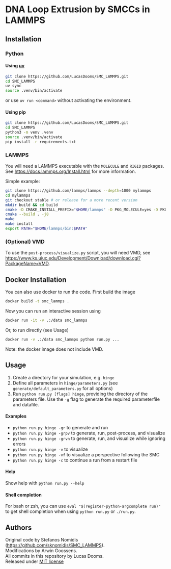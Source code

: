 # DNA Loop Extrusion by SMCCs in LAMMPS

## Installation

### Python

#### Using [uv](https://docs.astral.sh/uv/getting-started/installation/)
```sh
git clone https://github.com/LucasDooms/SMC_LAMMPS.git
cd SMC_LAMMPS
uv sync
source .venv/bin/activate
```
or use `uv run <command>` without activating the environment.

#### Using pip
```sh
git clone https://github.com/LucasDooms/SMC_LAMMPS.git
cd SMC_LAMMPS
python3 -m venv .venv
source .venv/bin/activate
pip install -r requirements.txt
```

### LAMMPS

You will need a LAMMPS executable with the `MOLECULE` and `RIGID` packages.  
See https://docs.lammps.org/Install.html for more information.

Simple example:
```sh
git clone https://github.com/lammps/lammps --depth=1000 mylammps
cd mylammps
git checkout stable # or release for a more recent version
mkdir build && cd build
cmake -D CMAKE_INSTALL_PREFIX="$HOME/lammps" -D PKG_MOLECULE=yes -D PKG_RIGID=yes ../cmake
cmake --build . -j8
make
make install
export PATH="$HOME/lammps/bin:$PATH"
```

### (Optional) VMD

To use the `post-process/visualize.py` script, you will need VMD, see  
https://www.ks.uiuc.edu/Development/Download/download.cgi?PackageName=VMD.

## Docker Installation

You can also use docker to run the code. First build the image
```sh
docker build -t smc_lammps .
```
Now you can run an interactive session using
```sh
docker run -it -v .:/data smc_lammps
```
Or, to run directly (see Usage)
```sh
docker run -v .:/data smc_lammps python run.py ...
```

Note: the docker image does not include VMD.

## Usage

1. Create a directory for your simulation, e.g. `hinge`
2. Define all parameters in `hinge/parameters.py` (see `generate/default_parameters.py` for all options)
3. Run `python run.py [flags] hinge`, providing the directory of the parameters file. Use the `-g` flag to generate the required parameterfile and datafile.

#### Examples
- `python run.py hinge -gr`   to generate and run
- `python run.py hinge -grpv` to generate, run, post-process, and visualize
- `python run.py hinge -grvn` to generate, run, and visualize while ignoring errors
- `python run.py hinge -v`    to visualize
- `python run.py hinge -vf`   to visualize a perspective following the SMC
- `python run.py hinge -c`    to continue a run from a restart file

#### Help
Show help with `python run.py --help`

#### Shell completion
For bash or zsh, you can use `eval "$(register-python-argcomplete run)"` to get shell completion when using `python run.py` or `./run.py`.


## Authors

Original code by Stefanos Nomidis (https://github.com/sknomidis/SMC_LAMMPS).  
Modifications by Arwin Goossens.  
All commits in this repository by Lucas Dooms.  
Released under [MIT license](LICENSE)
